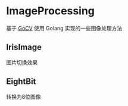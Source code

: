# ImageProcessing

基于 [GoCV](https://github.com/hybridgroup/gocv) 使用 Golang 实现的一些图像处理方法

## IrisImage

图片切换效果

## EightBit

转换为8位图像
